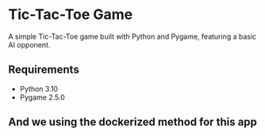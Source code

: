 # Tic-Tac-Toe Game

A simple Tic-Tac-Toe game built with Python and Pygame, featuring a basic AI opponent.

## Requirements

- Python 3.10
- Pygame 2.5.0

## And we using the dockerized method for this app
